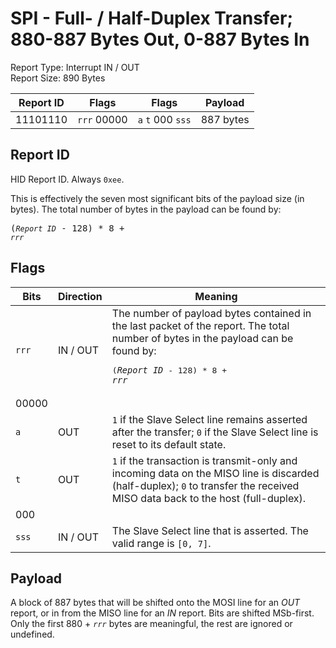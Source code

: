 
# SPI - Full- / Half-Duplex Transfer; 880-887 Bytes Out, 0-887 Bytes In
Report Type: Interrupt IN / OUT<br />
Report Size: 890 Bytes

| Report ID | Flags | Flags | Payload |
|-----------|-------|-------|---------|
| 11101110 | `rrr`&nbsp;00000 | `a`&nbsp;`t`&nbsp;000&nbsp;`sss` | 887 bytes |

## Report ID
HID Report ID.  Always `0xee`.

This is effectively the seven most significant bits of the payload size (in bytes).  The total number of bytes in the payload can be found by: <pre>(*`Report ID`* - 128) * 8 + *`rrr`*</pre>

## Flags

| Bits  | Direction | Meaning |
|-------|-----------|---------|
| `rrr` | IN / OUT  | The number of payload bytes contained in the last packet of the report.  The total number of bytes in the payload can be found by: <pre>(*`Report ID`* - 128) * 8 + *`rrr`*</pre> |
| 00000 |          |                                                                       |
| `a`   | OUT      | `1` if the Slave Select line remains asserted after the transfer; `0` if the Slave Select line is reset to its default state. |
| `t`   | OUT      | `1` if the transaction is transmit-only and incoming data on the MISO line is discarded (half-duplex); `0` to transfer the received MISO data back to the host (full-duplex). |
| 000   |          |                                                                       |
| `sss` | IN / OUT | The Slave Select line that is asserted.  The valid range is `[0, 7]`. |

## Payload
A block of 887 bytes that will be shifted onto the MOSI line for an *OUT* report, or in from the MISO line for an *IN* report.  Bits are shifted MSb-first.  Only the first 880 + *`rrr`* bytes are meaningful, the rest are ignored or undefined.

